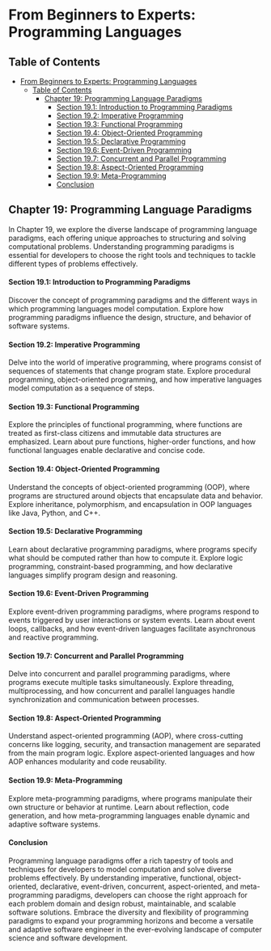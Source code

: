 # From Beginners to Experts: Programming Languages

## Table of Contents

- [From Beginners to Experts: Programming Languages](#from-beginners-to-experts-programming-languages)
  - [Table of Contents](#table-of-contents)
    - [Chapter 19: Programming Language Paradigms](#chapter-19-programming-language-paradigms)
      - [Section 19.1: Introduction to Programming Paradigms](#section-191-introduction-to-programming-paradigms)
      - [Section 19.2: Imperative Programming](#section-192-imperative-programming)
      - [Section 19.3: Functional Programming](#section-193-functional-programming)
      - [Section 19.4: Object-Oriented Programming](#section-194-object-oriented-programming)
      - [Section 19.5: Declarative Programming](#section-195-declarative-programming)
      - [Section 19.6: Event-Driven Programming](#section-196-event-driven-programming)
      - [Section 19.7: Concurrent and Parallel Programming](#section-197-concurrent-and-parallel-programming)
      - [Section 19.8: Aspect-Oriented Programming](#section-198-aspect-oriented-programming)
      - [Section 19.9: Meta-Programming](#section-199-meta-programming)
      - [Conclusion](#conclusion)

## Chapter 19: Programming Language Paradigms

In Chapter 19, we explore the diverse landscape of programming language paradigms, each offering unique approaches to structuring and solving computational problems. Understanding programming paradigms is essential for developers to choose the right tools and techniques to tackle different types of problems effectively.

#### Section 19.1: Introduction to Programming Paradigms

Discover the concept of programming paradigms and the different ways in which programming languages model computation. Explore how programming paradigms influence the design, structure, and behavior of software systems.

#### Section 19.2: Imperative Programming

Delve into the world of imperative programming, where programs consist of sequences of statements that change program state. Explore procedural programming, object-oriented programming, and how imperative languages model computation as a sequence of steps.

#### Section 19.3: Functional Programming

Explore the principles of functional programming, where functions are treated as first-class citizens and immutable data structures are emphasized. Learn about pure functions, higher-order functions, and how functional languages enable declarative and concise code.

#### Section 19.4: Object-Oriented Programming

Understand the concepts of object-oriented programming (OOP), where programs are structured around objects that encapsulate data and behavior. Explore inheritance, polymorphism, and encapsulation in OOP languages like Java, Python, and C++.

#### Section 19.5: Declarative Programming

Learn about declarative programming paradigms, where programs specify what should be computed rather than how to compute it. Explore logic programming, constraint-based programming, and how declarative languages simplify program design and reasoning.

#### Section 19.6: Event-Driven Programming

Explore event-driven programming paradigms, where programs respond to events triggered by user interactions or system events. Learn about event loops, callbacks, and how event-driven languages facilitate asynchronous and reactive programming.

#### Section 19.7: Concurrent and Parallel Programming

Delve into concurrent and parallel programming paradigms, where programs execute multiple tasks simultaneously. Explore threading, multiprocessing, and how concurrent and parallel languages handle synchronization and communication between processes.

#### Section 19.8: Aspect-Oriented Programming

Understand aspect-oriented programming (AOP), where cross-cutting concerns like logging, security, and transaction management are separated from the main program logic. Explore aspect-oriented languages and how AOP enhances modularity and code reusability.

#### Section 19.9: Meta-Programming

Explore meta-programming paradigms, where programs manipulate their own structure or behavior at runtime. Learn about reflection, code generation, and how meta-programming languages enable dynamic and adaptive software systems.

#### Conclusion

Programming language paradigms offer a rich tapestry of tools and techniques for developers to model computation and solve diverse problems effectively. By understanding imperative, functional, object-oriented, declarative, event-driven, concurrent, aspect-oriented, and meta-programming paradigms, developers can choose the right approach for each problem domain and design robust, maintainable, and scalable software solutions. Embrace the diversity and flexibility of programming paradigms to expand your programming horizons and become a versatile and adaptive software engineer in the ever-evolving landscape of computer science and software development.
